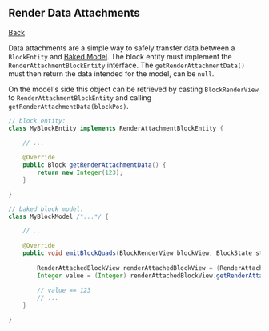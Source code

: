 ## Render Data Attachments
[Back](../fabric.md)

Data attachments are a simple way to safely transfer data between a `BlockEntity` and [Baked Model](./models/baked.md). The block entity must implement the `RenderAttachmentBlockEntity` interface. The `getRenderAttachmentData()` must then return the data intended for the model, can be `null`.

On the model's side this object can be retrieved by casting `BlockRenderView` to `RenderAttachmentBlockEntity` and calling `getRenderAttachmentData(blockPos)`.

```java
// block entity:
class MyBlockEntity implements RenderAttachmentBlockEntity {

	// ...
	
	@Override
	public Block getRenderAttachmentData() {
		return new Integer(123);
	}

}

// baked block model:
class MyBlockModel /*...*/ {

	// ...
	
	@Override
	public void emitBlockQuads(BlockRenderView blockView, BlockState state, BlockPos pos, Supplier<Random> randomSupplier, RenderContext context) {
	
		RenderAttachedBlockView renderAttachedBlockView = (RenderAttachedBlockView) blockView;
		Integer value = (Integer) renderAttachedBlockView.getRenderAttachmentData(pos);
		
		// value == 123
		// ...
	}

}
```
